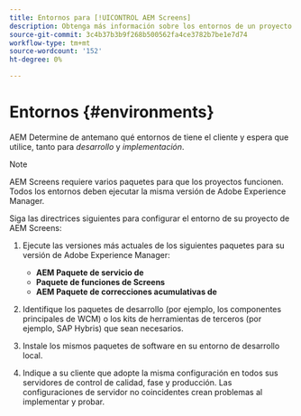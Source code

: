 ```yaml
---
title: Entornos para [!UICONTROL AEM Screens]
description: Obtenga más información sobre los entornos de un proyecto de AEM Screens.
source-git-commit: 3c4b37b3b9f268b500562fa4ce3782b7be1e7d74
workflow-type: tm+mt
source-wordcount: '152'
ht-degree: 0%

---
```



# Entornos {#environments}

AEM Determine de antemano qué entornos de tiene el cliente y espera que utilice, tanto para *desarrollo* y *implementación*.

>[!NOTE]
>
>AEM Screens requiere varios paquetes para que los proyectos funcionen. Todos los entornos deben ejecutar la misma versión de Adobe Experience Manager.

Siga las directrices siguientes para configurar el entorno de su proyecto de AEM Screens:

1. Ejecute las versiones más actuales de los siguientes paquetes para su versión de Adobe Experience Manager:

   * **AEM Paquete de servicio de**
   * **Paquete de funciones de Screens**
   * **AEM Paquete de correcciones acumulativas de**

1. Identifique los paquetes de desarrollo (por ejemplo, los componentes principales de WCM) o los kits de herramientas de terceros (por ejemplo, SAP Hybris) que sean necesarios.

1. Instale los mismos paquetes de software en su entorno de desarrollo local.

1. Indique a su cliente que adopte la misma configuración en todos sus servidores de control de calidad, fase y producción. Las configuraciones de servidor no coincidentes crean problemas al implementar y probar.
